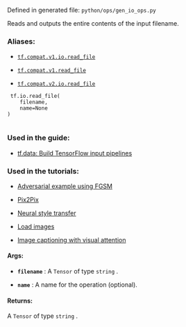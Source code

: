 Defined in generated file:  `python/ops/gen_io_ops.py` 

Reads and outputs the entire contents of the input filename.



### Aliases:

- [ `tf.compat.v1.io.read_file` ](/api_docs/python/tf/io/read_file)

- [ `tf.compat.v1.read_file` ](/api_docs/python/tf/io/read_file)

- [ `tf.compat.v2.io.read_file` ](/api_docs/python/tf/io/read_file)



```
 tf.io.read_file(
    filename,
    name=None
)
 
```



### Used in the guide:

- [tf.data: Build TensorFlow input pipelines](https://tensorflow.google.cn/guide/data)



### Used in the tutorials:

- [Adversarial example using FGSM](https://tensorflow.google.cn/tutorials/generative/adversarial_fgsm)

- [Pix2Pix](https://tensorflow.google.cn/tutorials/generative/pix2pix)

- [Neural style transfer](https://tensorflow.google.cn/tutorials/generative/style_transfer)

- [Load images](https://tensorflow.google.cn/tutorials/load_data/images)

- [Image captioning with visual attention](https://tensorflow.google.cn/tutorials/text/image_captioning)



#### Args:

- **`filename`** : A  `Tensor`  of type  `string` .

- **`name`** : A name for the operation (optional).



#### Returns:
A  `Tensor`  of type  `string` .

